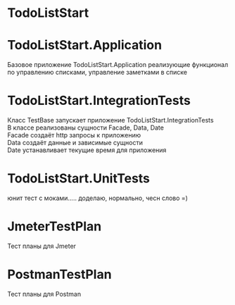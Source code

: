 # TodoListStart
# TodoListStart.Application
Базовое приложение TodoListStart.Application реализующие функционал по управлению списками, управление заметками в списке

# TodoListStart.IntegrationTests 
Класс TestBase запускает приложение TodoListStart.IntegrationTests  
В классе реализованы сущности Facade, Data, Date  
Facade создаёт http запросы к приложению  
Data создаёт данные и зависимые сущности  
Date устанавливает текущие время для приложения  

# TodoListStart.UnitTests
юнит тест с моками..... доделаю, нормально, чесн слово =)

# JmeterTestPlan
Тест планы для Jmeter

# PostmanTestPlan
Тест планы для Postman
